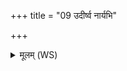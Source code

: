 +++
title = "09 उदीर्ष्व नार्यभि"

+++
<details><summary>मूलम् (WS)</summary>

उदीर्ष्व नार्यभि जीवलोकं गतासुमेतमुप शेष एहि ।  
हस्तग्राभस्य दिधिषोस्तवेदं पत्युर्जनित्वमभि सं बभूथ ॥ १२ ॥
</details>